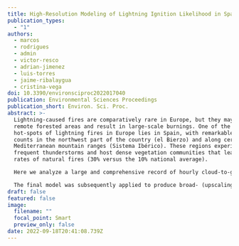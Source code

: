 ```yaml
---
title: High-Resolution Modeling of Lightning Ignition Likelihood in Spain
publication_types:
  - "1"
authors:
  - marcos
  - rodrigues
  - admin
  - victor-resco
  - adrian-jimenez
  - luis-torres
  - jaime-ribalaygua
  - cristina-vega
doi: 10.3390/environsciproc2022017040
publication: Environmental Sciences Proceedings
publication_short: Environ. Sci. Proc.
abstract: >-
  Lightning-caused fires are comparatively rare in Europe, but they may affect
  remote forested areas and result in large-scale burnings. One of the major
  hot-spots of lightning fires in Europe lies in Spain, with remarkable ignition
  counts in the northwest part of the country (el Bierzo) and along certain
  Mediterranean mountain ranges (Sistema Ibérico). These regions experience
  frequent thunderstorms and host dense vegetation communities that lead to high
  rates of natural fires (30% versus the 10% national average).

  Here we analyze a large and comprehensive record of hourly cloud-to-ground lightning strikes (>17,000,000), coupled with historical records of lightning fires (>11,000) to determine the biophysical controls (relief, fuel moisture and vegetation structure) and lightning characteristics (flash intensity, polarity and density of discharges) behind natural fires in Spain (2009–2015). The modeling approach combines machine learning techniques and high-resolution proxies (30 m in vegetation height and elevation; 9 km in daily fuel moisture estimates) of the listed variables to train a predictive model encompassing mainland Spain. Relief features (elevation, topographic position index and relief curvature) were computed from the NASADEM global DEM. Tree height was retrieved from the Global Forest Canopy Height. The necessary weather-related inputs to calculate FMC were obtained from the C3S. We tested multiple configurations of strike-to-fire associations and resampling techniques to explore different binary response variables.

  The final model was subsequently applied to produce broad- (upscaling into 1 km) and local-scale predictions of daily lightning fire likelihood. The model attains a good predictive performance with a median AUC of 0.82. Lightning-related ignitions triggered preferably under low dead (dFMC8%) and moderate alive (DC > 250) fuel moisture conditions. Lightning strikes with negative polarity were found to trigger fires more frequently when the average density of discharges is higher than 5 at higher altitudes, especially above 500 m.a.s.l.
draft: false
featured: false
image:
  filename: ""
  focal_point: Smart
  preview_only: false
date: 2022-09-18T20:41:08.739Z
---
```

